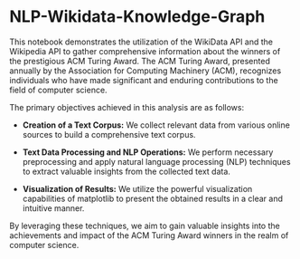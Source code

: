 # NLP-Wikidata-Knowledge-Graph

This notebook demonstrates the utilization of the WikiData API and the Wikipedia API to gather comprehensive information about the winners of the prestigious ACM Turing Award. The ACM Turing Award, presented annually by the Association for Computing Machinery (ACM), recognizes individuals who have made significant and enduring contributions to the field of computer science.

The primary objectives achieved in this analysis are as follows:

- **Creation of a Text Corpus:** We collect relevant data from various online sources to build a comprehensive text corpus.

- **Text Data Processing and NLP Operations:** We perform necessary preprocessing and apply natural language processing (NLP) techniques to extract valuable insights from the collected text data.

- **Visualization of Results:** We utilize the powerful visualization capabilities of matplotlib to present the obtained results in a clear and intuitive manner.

By leveraging these techniques, we aim to gain valuable insights into the achievements and impact of the ACM Turing Award winners in the realm of computer science.

